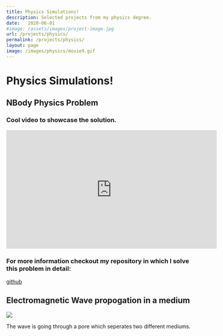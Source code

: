 ```yaml
---
title: Physics Simulations!
description: Selected projects from my physics degree.
date:   2020-06-01
#image: /assets/images/project-image.jpg
url: /projects/physics/
permalink: /projects/physics/
layout: page
image: /images/physics/movie9.gif
---
```

# Physics Simulations!

## NBody Physics Problem

### Cool video to showcase the solution.


<iframe width="560" height="315" src="https://www.youtube.com/embed/uHzl_JShF5k" title="YouTube video player" frameborder="0" allow="accelerometer; autoplay; clipboard-write; encrypted-media; gyroscope; picture-in-picture; web-share" allowfullscreen></iframe>

### For more information checkout my repository in which I solve this problem in detail: 

[github](https://github.com/alexandrekhoury/ComputationalPhysics_Phys512/tree/master/Nbody)

## Electromagnetic Wave propogation in a medium

![](/images/physics/movie9.gif)

The wave is going through a pore which seperates two different mediums. 